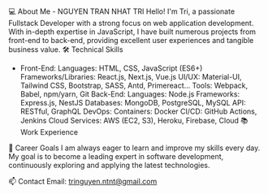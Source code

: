 💻 About Me - NGUYEN TRAN NHAT TRI
  Hello! I'm Tri, a passionate Fullstack Developer with a strong focus on web application development. With in-depth expertise in JavaScript, I have built numerous projects from front-end to back-end, providing excellent user experiences and tangible business value.
🛠️ Technical Skills
- Front-End:
  Languages: HTML, CSS, JavaScript (ES6+)
  Frameworks/Libraries: React.js, Next.js, Vue.js
  UI/UX: Material-UI, Tailwind CSS, Bootstrap, SASS, Antd, Primereact...
  Tools: Webpack, Babel, npm/yarn, Git
Back-End:
  Languages: Node.js
  Frameworks: Express.js, NestJS
  Databases: MongoDB, PostgreSQL, MySQL
  API: RESTful, GraphQL
DevOps:
  Containers: Docker
  CI/CD: GitHub Actions, Jenkins
  Cloud Services: AWS (EC2, S3), Heroku, Firebase, Cloud
📚 Work Experience

🌱 Career Goals
I am always eager to learn and improve my skills every day. My goal is to become a leading expert in software development, continuously exploring and applying the latest technologies.

📫 Contact
Email: tringuyen.ntnt@gmail.com

